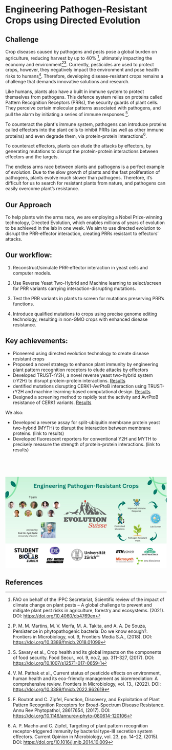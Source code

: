 # Engineering Pathogen-Resistant Crops using Directed Evolution


## Challenge

Crop diseases caused by pathogens and pests pose a global burden on agriculture, reducing harvest by up to 40% [^1], ultimately impacting the economy and environment[^2][^3]. 
Currently, pesticides are used to protect crops, however, they negatively impact the  environment and pose health risks to humans[^4]. Therefore, developing  disease-resistant crops remains a challenge that demands innovative solutions and  research.  

Like humans, plants also have a built in immune system to protect themselves from pathogens. This defence system relies on proteins called Pattern Recognition Receptors (PRRs), the security guards of plant cells. They perceive certain molecular patterns associated with pathogens, and pull the alarm by initiating a series of immune responses [^5].

To counteract the plant's immune system, pathogens can introduce proteins called effectors into the plant cells to inhibit PRRs (as well as other immune proteins) and even degrade them, via protein-protein interactions[^6].

To counteract effectors, plants can elude the attacks by effectors, by generating mutations to disrupt the protein-protein interactions between effectors and the targets.

The endless arms race between plants and pathogens is a perfect example of evolution. Due to the slow growth of plants and the fast proliferation of pathogens, plants evolve much slower than pathogens. Therefore, it’s difficult for us to search for resistant plants from nature, and pathogens can easily overcome plant’s resistance. 

## Our Approach
To help plants win the arms race, we are employing a Nobel Prize-winning technology, Directed Evolution, which enables millions of years of evolution to be achieved in the lab in one week. We aim to use directed evolution to disrupt the PRR-effector interaction, creating PRRs resistant to effectors’ attacks.

## Our workflow:

1. Reconstruct/simulate PRR-effector interaction in yeast cells and computer models. 

2. Use Reverse Yeast Two-Hybrid and Machine learning to select/screen for PRR variants carrying interaction-disrupting mutations. 

3. Test the PRR variants in plants to screen for mutations preserving PRR’s functions.

4. Introduce qualified mutations to crops using precise genome editing technology, resulting in non-GMO crops with enhanced disease resistance.

## Key achievements:
 * Pioneered using directed evolution technology to create disease resistant crops
 * Proposed a novel strategy to enhance plant immunity by engineering plant pattern recognition receptors to elude attacks by effectors
 * Developed TRUST-rY2H, a novel reverse yeast two-hybrid system (rY2H) to disrupt protein-protein interactions. [Results](results.md)
 * dentified mutations disrupting CERK1-AvrPtoB interaction using TRUST-rY2H and machine learning-based computational design. [Results](results.md)
 * Designed a screening method to rapidly test the activity and AvrPtoB resistance of CERK1 variants. [Results](results.md)

We also:
 * Developed a reverse assay for split-ubiquitin membrane protein yeast two-hybrid (MYTH) to disrupt the interaction between membrane proteins. (link to results)
 * Developed fluorescent reporters for conventional Y2H and MYTH to precisely measure the strength of protein-protein interactions. (link to results)



<p>&nbsp;</p><p>&nbsp;</p>

<img src="img/iDEC Team Flyer.jpg"/>


## References

[^1]: FAO on behalf of the IPPC Secretariat, Scientific review of the impact of climate change on plant pests – A global challenge to prevent and mitigate plant pest risks in agriculture, forestry and ecosystems. (2021). 
DOI: https://doi.org/10.4060/cb4769en

[^2]: P. M. M. Martins, M. V. Merfa, M. A. Takita, and A. A. De Souza, Persistence in
phytopathogenic bacteria: Do we know enough?. Frontiers in Microbiology, vol. 9,
Frontiers Media S.A., (2018).
DOI:  https://doi.org/10.3389/fmicb.2018.01099


[^3]: S. Savary et al., Crop health and its global impacts on the components of food security. Food Secur., vol. 9, no.2, pp. 311–327, (2017).
DOI: https://doi.org/10.1007/s12571-017-0659-1

 
[^4]: V. M. Pathak et al., Current status of pesticide effects on environment, human health and its eco-friendly management as bioremediation: A comprehensive review. Frontiers in Microbiology, vol. 13., (2022).
DOI: https://doi.org/10.3389/fmicb.2022.962619

 
[^5]: F. Boutrot and C. Zipfel, Function, Discovery, and Exploitation of Plant Pattern Recognition
Receptors for Broad-Spectrum Disease Resistance. Annu Rev Phytopathol, 28617654, (2017).
DOI: https://doi.org/10.1146/annurev-phyto-080614-120106

[^6]: A. P. Macho and C. Zipfel, Targeting of plant pattern recognition receptor-triggered immunity by bacterial type-III secretion system effectors. Current Opinion in Microbiology, vol. 23, pp. 14–22, (2015).
DOI: https://doi.org/10.1016/j.mib.2014.10.009


